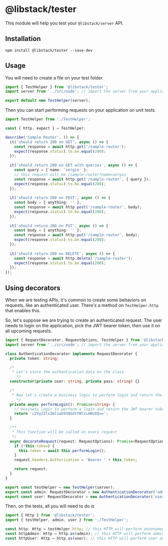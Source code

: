 # @libstack/tester
This module will help you test your `@libstack/server` API.

## Installation

```
npm install @libstack/tester --save-dev
```

## Usage

You will need to create a file on your test folder.

```typescript
import { TestHelper } from '@libstack/tester';
import server from '../src/node'; // import the server from your application

export default new TestHelper(server);
```

Then you can start performing requests on your application on unit tests.

```typescript
import TestHelper from './TestHelper';

const { http, expect } = TestHelper;

describe('Sample Router', () => {
  it('should return 200 on GET', async () => {
    const response = await http.get('/sample-router');
    expect(response.status).to.be.equal(200);
  });
  
  it('should return 200 on GET with queries', async () => {
    const query = { name: 'sergio' };
    // this request will be /sample-router?name=sergio
    const response = await http.get('/sample-router', { query });
    expect(response.status).to.be.equal(200);
  });
  
  it('should return 200 on POST', async () => {
    const body = { anything: '' };
    const response = await http.post('/sample-router', body);
    expect(response.status).to.be.equal(200);
  });
  
  it('should return 200 on PUT', async () => {
    const body = { anything: '' };
    const response = await http.put('/sample-router', body);
    expect(response.status).to.be.equal(200);
  });
  
  it('should return 200 on DELETE', async () => {
    const response = await http.delete('/sample-router');
    expect(response.status).to.be.equal(200);
  });
});
```

## Using decorators

When we are testing APIs, it's common to create some behaviors on requests, like an authenticated user. There's a method on `TestHelper.http` that enables this.

So, let's suppose we are trying to create an authenticated request. The user needs to login on the application, pick the JWT bearer token, then use it on all upcoming requests.

```typescript
import { RequestDecorator, RequestOptions, TestHelper } from '@libstack/tester';
import server from '../src/node'; // import the server from your application

class AuthenticationDecorator implements RequestDecorator {
  private token: string;

  /*
   * Let's store the authentication data on the class
 	 */
  constructor(private user: string, private pass: string) {}

  /*
   * Now let's create a business logic to perform login and return the JWT bearer
 	 */
  private async performLogin(): Promise<string> {
    // business logic to perform a login and return the JWT bearer token
    return 'c2VyZ2lvZmlsaG93QGdtYWlsLmNvbQ==';
  }

  /**
   * This function will be called on every request
   */
  async decorateRequest(request: RequestOptions): Promise<RequestOptions> {
    if (!this.token) {
      this.token = await this.performLogin();
    }
    request.headers.Authorization = 'Bearer ' + this.token;

    return request;
  }
}

export const testHelper = new TestHelper(server);
export const admin: RequestDecorator = new AuthenticationDecorator('admin', '123456');
export const user: RequestDecorator = new AuthenticationDecorator('user', '123456');
```

Then, on the tests, all you will need to do is

```typescript
import { Http } from '@libstack/tester';
import { testHelper, admin, user } from './TestHelper';

const http: Http = testHelper.http; // this HTTP will perform annonymous request
const httpAdmin: Http = http.as(admin); // this HTTP will perform admin authenticated requests
const httpUser: Http = http.as(user); // this HTTP will perform user authenticated requests
```

